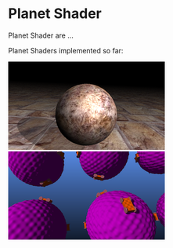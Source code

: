 Planet Shader
=============

Planet Shader are ...

Planet Shaders implemented so far:

[![Fake3DScene.fuse](Fake3DScene_320x180.png)](Fake3DScene.md)
[![CrackerCars.fuse](CrackerCars_320x180.png)](CrackerCars.md)